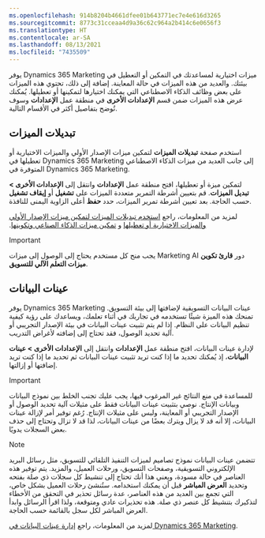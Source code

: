 ```yaml
---
ms.openlocfilehash: 914b8204b4661dfee01b643771ec7e4e616d3265
ms.sourcegitcommit: 8773c31cceaa4d9a36c62c964a2b414c6e0656f3
ms.translationtype: HT
ms.contentlocale: ar-SA
ms.lasthandoff: 08/13/2021
ms.locfileid: "7435509"
---
```

يوفر Dynamics 365 Marketing ميزات اختيارية لمساعدتك في التمكين أو التعطيل في بيئتك. والعديد من هذه الميزات في حالة المعاينة. إضافة إلى ذلك، تحتوي هذه الميزات على بعض وظائف الذكاء الاصطناعي التي يمكنك اختيارها لتمكينها أو تعطيلها. يُمكنك عرض هذه الميزات ضمن قسم **الإعدادات الأخرى** في منطقة عمل **الإعدادات** وسوف تُوضح بتفاصيل أكثر في الأقسام التالية. 

## <a name="feature-switches"></a>تبديلات الميزات 

استخدم صفحة **تبديلات الميزات** لتمكين ميزات الإصدار الأولي والميزات الاختيارية أو تعطيلها في Dynamics 365 Marketing إلى جانب العديد من ميزات الذكاء الاصطناعي المتوفرة في Dynamics 365 Marketing.

لتمكين ميزة أو تعطيلها، افتح منطقة عمل **الإعدادات** وانتقل إلى **الإعدادات الأخرى > تبديل الميزات**. قم بتعيين أشرطة التمرير متعددة الميزات على **تشغيل** أو **إيقاف تشغيل** حسب الحاجة. بعد تعيين أشرطة تمرير الميزات، حدد **حفظ** أعلى الزاوية اليمنى للنافذة.

لمزيد من المعلومات، راجع [‏‫استخدم تبديلات الميزات لتمكين ميزات الإصدار الأولي والميزات الاختيارية أو تعطيلها‬](/dynamics365/marketing/admin-feature-switches?azure-portal=true) و [‬‏‫تمكين ميزات الذكاء الصناعي وتكوينها](/dynamics365/marketing/admin-machine-learning?azure-portal=true).

> [!IMPORTANT]
> يجب منح كل مستخدم يحتاج إلى الوصول إلى ميزات Marketing AI دور **قارئ ‏‫تكوين ميزات التعلم الآلي للتسويق‬**. 

## <a name="sample-data"></a>عينات البيانات

يوفر Dynamics 365 Marketing عينات البيانات التسويقية لإضافتها إلى بيئة التسويق. تمنحك هذه الميزة شيئًا تستخدمه في تجاربك في أثناء تعلمك، ويساعدك على رؤية كيفية تنظيم البيانات على النظام.
إذا لم يتم تثبيت عينات البيانات في بيئة الإصدار التجريبي أو آلية تحديد الوصول، فقد تحتاج إلى إضافته لأغراض التدريب.

لإدارة عينات البيانات، افتح منطقة عمل **الإعدادات** وانتقل إلى **الإعدادات الأخرى > عينات البيانات**، إذ يُمكنك تحديد ما إذا كنت تريد تثبيت عينات البيانات ثم تحديد ما إذا كنت تريد إضافتها أو إزالتها.

> [!IMPORTANT]
> للمساعدة في منع النتائج غير المرغوب فيها، يجب عليك تجنب الخلط بين نموذج البيانات وبيانات الإنتاج. نوصي بتثبيت عينات البيانات فقط على مثيلات آلية تحديد الوصول أو الإصدار التجريبي أو المعاينة، وليس على مثيلات الإنتاج. رُغم توفير أمر لإزالة عينات البيانات، إلا أنه قد لا يزال ويترك بعضًا من عينات البيانات، لذا قد لا تزال وتحتاج إلى حذف بعض السجلات يدويًا.

> [!NOTE]
> تتضمن عينات البيانات نموذج تصاميم لميزات التنفيذ التلقائي للتسويق، مثل رسائل البريد الإلكتروني التسويقية، وصفحات التسويق، ورحلات العميل، والمزيد. يتم توفير هذه العناصر في حالة مسودة، ويعني هذا أنك تحتاج إلى تنشيط كل سجلات ذي صلة بفتحه وتحديد **العرض المباشر** قبل أن يمكنك استخدامه. ستُنشئ رحلات العميل بشكل خاص، التي تجمع بين العديد من هذه العناصر، عدة رسائل تحذير في التحقق من الأخطاء لتذكيرك بتنشيط كل عنصر ذي صلة. هذه تحذيرات عادي ومتوقعة، ولذا اقرأ الرسائل وابدأ العرض المباشر لكل سجل بالقائمة حسب الحاجة.

لمزيد من المعلومات، راجع [إدارة عينات البيانات في Dynamics 365 Marketing](/dynamics365/marketing/additional-settings?azure-portal=true).
